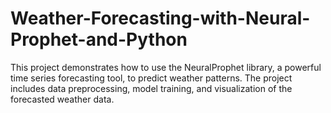 # Weather-Forecasting-with-Neural-Prophet-and-Python
This project demonstrates how to use the NeuralProphet library, a powerful time series forecasting tool, to predict weather patterns. The project includes data preprocessing, model training, and visualization of the forecasted weather data.
